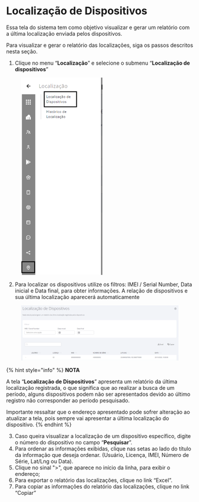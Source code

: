 # Localização de Dispositivos

Essa tela do sistema tem como objetivo visualizar e gerar um relatório com a última localização enviada pelos dispositivos.

Para visualizar e gerar o relatório das localizações, siga os passos descritos nesta seção.

1. Clique no menu “**Localização**” e selecione o submenu “**Localização de dispositivos**”

<figure><img src="../../../.gitbook/assets/image (253).png" alt="" width="219"><figcaption></figcaption></figure>

2. Para localizar os dispositivos utilize os filtros: IMEI / Serial Number, Data inicial e Data final, para obter informações. A relação de dispositivos e sua última localização aparecerá automaticamente

<figure><img src="../../../.gitbook/assets/Captura de tela 2024-12-02 154118.png" alt=""><figcaption></figcaption></figure>

{% hint style="info" %}
**NOTA**

A tela “**Localização de Dispositivos**” apresenta um relatório da última localização registrada, o que significa que ao realizar a busca de um período, alguns dispositivos podem não ser apresentados devido ao último registro não corresponder ao período pesquisado.

Importante ressaltar que o endereço apresentado pode sofrer alteração ao atualizar a tela, pois sempre vai apresentar a última localização do dispositivo.
{% endhint %}

3. Caso queira visualizar a localização de um dispositivo específico, digite o número do dispositivo no campo “**Pesquisar**”.
4. Para ordenar as informações exibidas, clique nas setas ao lado do título da informação que deseja ordenar. (Usuário, Licença, IMEI, Número de Série, Lat/Lng ou Data).
5. Clique no sinal ">", que aparece no início da linha, para exibir o endereço;
6. Para exportar o relatório das localizações, clique no link “Excel”.
7. Para copiar as informações do relatório das localizações, clique no link “Copiar”
